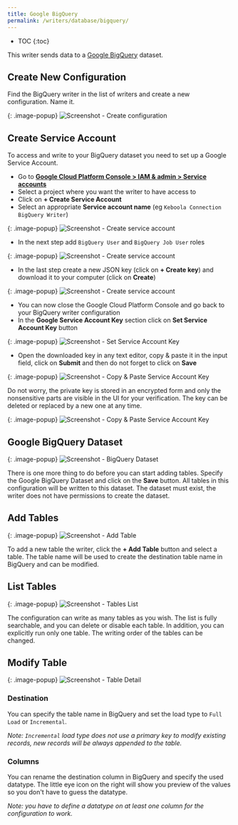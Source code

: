 ```yaml
---
title: Google BigQuery
permalink: /writers/database/bigquery/
---
```


* TOC
{:toc}

This writer sends data to a [Google BigQuery](https://cloud.google.com/bigquery/) dataset.

## Create New Configuration
Find the BigQuery writer in the list of writers and create a new configuration. Name it.

{: .image-popup}
![Screenshot - Create configuration](/writers/database/bigquery/ui1.png)

## Create Service Account

To access and write to your BigQuery dataset you need to set up a Google Service Account. 

- Go to [**Google Cloud Platform Console > IAM & admin > Service accounts**](https://console.cloud.google.com/iam-admin/serviceaccounts)
- Select a project where you want the writer to have access to
- Click on **+ Create Service Account**
- Select an appropriate **Service account name** (eg `Keboola Connection BigQuery Writer`)

{: .image-popup}
![Screenshot - Create service account](/writers/database/bigquery/serviceaccount1.png)

- In the next step add `BigQuery User` and `BigQuery Job User` roles

{: .image-popup}
![Screenshot - Create service account](/writers/database/bigquery/serviceaccount2.png)

- In the last step create a new JSON key (click on **+ Create key**) and download it to your computer (click on **Create**)

{: .image-popup}
![Screenshot - Create service account](/writers/database/bigquery/serviceaccount3.png)

- You can now close the Google Cloud Platform Console and go back to your BigQuery writer configuration
- In the **Google Service Account Key** section click on **Set Service Account Key** button

{: .image-popup}
![Screenshot - Set Service Account Key](/writers/database/bigquery/ui2.png)


- Open the downloaded key in any text editor, copy & paste it in the input field, click on **Submit** and then do not forget to click on **Save** 

{: .image-popup}
![Screenshot - Copy & Paste Service Account Key](/writers/database/bigquery/ui3.png)


Do not worry, the private key is stored in an encrypted form and only the nonsensitive parts are visible in the UI for your verification. 
The key can be deleted or replaced by a new one at any time.

{: .image-popup}
![Screenshot - Copy & Paste Service Account Key](/writers/database/bigquery/ui4.png)


## Google BigQuery Dataset

{: .image-popup}
![Screenshot - BigQuery Dataset](/writers/database/bigquery/ui5.png)

There is one more thing to do before you can start adding tables. Specify the Google BigQuery Dataset and click on the **Save** button.
All tables in this configuration will be written to this dataset. 
The dataset must exist, the writer does not have permissions to create the dataset.

## Add Tables

{: .image-popup}
![Screenshot - Add Table](/writers/database/bigquery/ui6.png)


To add a new table the writer, click the **+ Add Table** button and select a table. 
The table name will be used to create the destination table name in BigQuery and can be modified.


## List Tables

{: .image-popup}
![Screenshot - Tables List](/writers/database/bigquery/ui7.png)

The configuration can write as many tables as you wish. The list is fully searchable, and you can delete or disable each table. 
In addition, you can explicitly run only one table. The writing order of the tables can be changed.


## Modify Table

{: .image-popup}
![Screenshot - Table Detail](/writers/database/bigquery/ui8.png)

### Destination

You can specify the table name in BigQuery and set the load type to `Full Load` or `Incremental`. 

*Note: `Incremental` load type does not use a primary key to modify existing records, new records will be always appended to the table.*

### Columns

You can rename the destination column in BigQuery and specify the used datatype. 
The little eye icon on the right will show you preview of the values so you don't have to guess the datatype. 

*Note: you have to define a datatype on at least one column for the configuration to work.* 
